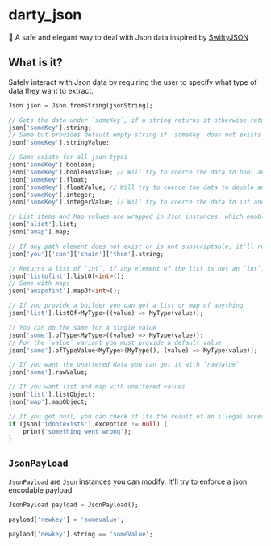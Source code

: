 # darty_json

<!-- [![pub](https://img.shields.io/pub/v/darty_json?label=version&style=flat-square)](https://pub.dev/packages/darty_json)
[![pub points](https://badges.bar/darty_json/pub%20points)](https://pub.dev/packages/darty_json/score)
[![popularity](https://badges.bar/darty_json/popularity)](https://pub.dev/packages/darty_json/score)
[![likes](https://badges.bar/darty_json/likes)](https://pub.dev/packages/darty_json/score) -->

🚚 A safe and elegant way to deal with Json data inspired by [SwiftyJSON](https://github.com/SwiftyJSON/SwiftyJSON)

## What is it?

Safely interact with Json data by requiring the user to specify what type of data they want to extract.

```dart
Json json = Json.fromString(jsonString);

// Gets the data under `someKey`, if a string returns it otherwise return null
json['someKey'].string;
// Same but provides default empty string if `someKey` does not exists or is not a string
json['someKey'].stringValue;

// Same exists for all json types
json['someKey'].boolean;
json['someKey'].booleanValue; // Will try to coerce the data to bool and returns false if couldn't
json['someKey'].float;
json['someKey'].floatValue; // Will try to coerce the data to double and returns 0 if couldn't
json['someKey'].integer;
json['someKey'].integerValue; // Will try to coerce the data to int and returns 0 if couldn't

// List items and Map values are wrapped in Json instances, which enables chaining acces to them
json['alist'].list;
json['amap'].map;

// If any path element does not exist or is not subscriptable, it'll return null
json['you']['can']['chain']['them'].string;

// Returns a list of `int`, if any element of the list is not an `int`, returns null
json['listofint'].listOf<int>();
// Same with maps
json['amapofint'].mapOf<int>();

// If you provide a builder you can get a list or map of anything
json['list'].listOf<MyType>((value) => MyType(value));

// You can do the same for a single value
json['some'].ofType<MyType>((value) => MyType(value));
// For the `value` variant you must provide a default value
json['some'].ofTypeValue<MyType>(MyType(), (value) => MyType(value));

// If you want the unaltered data you can get it with `rawValue`
json['some'].rawValue;

// If you want list and map with unaltered values
json['list'].listObject;
json['map'].mapObject;

// If you get null, you can check if its the result of an illegal access
if (json['idontexists'].exception != null) {
    print('something went wrong');
}
```

## `JsonPayload`

`JsonPayload` are `Json` instances you can modify. It'll try to enforce a json encodable payload.

```dart
JsonPayload payload = JsonPayload();

payload['newkey'] = 'somevalue';

paylaod['newkey'].string == 'someValue';
```